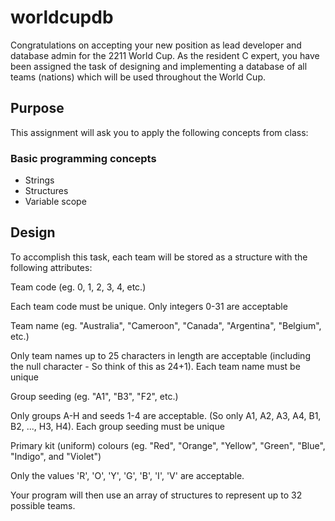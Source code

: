 # worldcupdb
Congratulations on accepting your new position as lead developer and database admin for the 2211 World Cup. As the resident C expert, you have been assigned the task of designing and implementing a database of all teams (nations) which will be used throughout the World Cup.

## Purpose
This assignment will ask you to apply the following concepts from class:

### Basic programming concepts
- Strings
- Structures
- Variable scope
## Design
To accomplish this task, each team will be stored as a structure with the following attributes:

Team code (eg. 0, 1, 2, 3, 4, etc.)

Each team code must be unique. Only integers 0-31 are acceptable

Team name (eg. "Australia", "Cameroon", "Canada", "Argentina", "Belgium", etc.)

Only team names up to 25 characters in length are acceptable (including the null character - So think of this as 24+1). Each team name must be unique

Group seeding (eg. "A1", "B3", "F2", etc.)

Only groups A-H and seeds 1-4 are acceptable. (So only A1, A2, A3, A4, B1, B2, ..., H3, H4). Each group seeding must be unique

Primary kit (uniform) colours (eg. "Red", "Orange", "Yellow", "Green", "Blue", "Indigo", and "Violet")

Only the values 'R', 'O', 'Y', 'G', 'B', 'I', 'V' are acceptable.

Your program will then use an array of structures to represent up to 32 possible teams.
